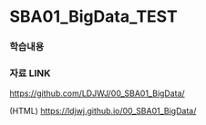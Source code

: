 # SBA01_BigData_TEST

### 학습내용

###


### 자료 LINK
https://github.com/LDJWJ/00_SBA01_BigData/

(HTML) https://ldjwj.github.io/00_SBA01_BigData/
